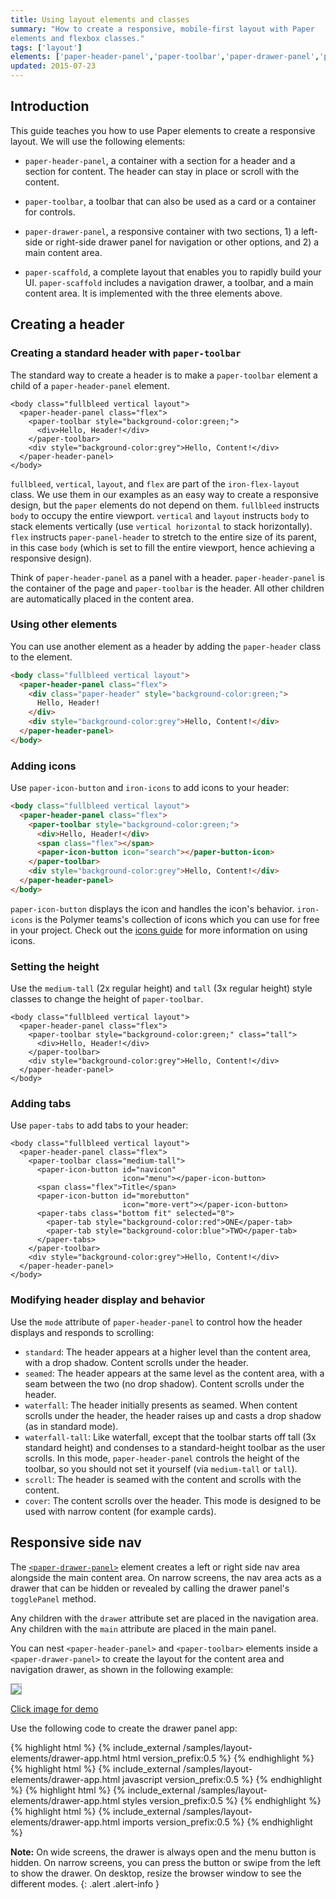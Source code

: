 ```yaml
---
title: Using layout elements and classes
summary: "How to create a responsive, mobile-first layout with Paper
elements and flexbox classes."
tags: ['layout']
elements: ['paper-header-panel','paper-toolbar','paper-drawer-panel','paper-scaffold']
updated: 2015-07-23
---
```


<link rel="import" href="/bower_components/google-youtube/google-youtube.html">


[//]: # (delete?)

<style shim-shadowdom>
.app-demo {
  border: 1px solid #aaa;
}
</style>

## Introduction

This guide teaches you how to use Paper elements to create a responsive layout.
We will use the following elements:

- `paper-header-panel`, a container with a section for a header and a section
  for content. The header can stay in place or scroll with the content.
 
- `paper-toolbar`, a toolbar that can also be used as a card or a 
  container for controls.
 
- `paper-drawer-panel`, a responsive container with two sections, 1) a 
  left-side or right-side drawer panel for navigation or other options, 
  and 2) a main content area.

- `paper-scaffold`, a complete layout that enables you to rapidly build
  your UI. `paper-scaffold` includes a navigation drawer, a toolbar, and 
  a main content area. It is implemented with the three elements above. 

## Creating a header

[//]: # (write introduction)

### Creating a standard header with `paper-toolbar`

The standard way to create a header is to make a `paper-toolbar` element
a child of a `paper-header-panel` element.

```hmtl
<body class="fullbleed vertical layout">
  <paper-header-panel class="flex">
    <paper-toolbar style="background-color:green;">
      <div>Hello, Header!</div>
    </paper-toolbar>
    <div style="background-color:grey">Hello, Content!</div>
  </paper-header-panel>
</body>
```

`fullbleed`, `vertical`, `layout`, and `flex` are part 
of the `iron-flex-layout`
class. We use them in our examples as an easy way to create a responsive 
design, but the `paper` elements do not depend on them. `fullbleed` 
instructs `body` to occupy the entire viewport. `vertical` and `layout`
instructs `body` to stack elements vertically (use `vertical horizontal`
to stack horizontally). `flex` instructs `paper-panel-header` to stretch
to the entire size of its parent, in this case `body` (which is set to
fill the entire viewport, hence achieving a responsive design).

Think of `paper-header-panel` as a panel with a header. `paper-header-panel`
is the container of the page and `paper-toolbar` is the header. All other
children are automatically placed in the content area. 

### Using other elements 

You can use another element as a header by adding the 
`paper-header` class to the element. 

```html
<body class="fullbleed vertical layout">
  <paper-header-panel class="flex">
    <div class="paper-header" style="background-color:green;">
      Hello, Header!
    </div>
    <div style="background-color:grey">Hello, Content!</div>
  </paper-header-panel>
</body>
```

### Adding icons

Use `paper-icon-button` and `iron-icons` to add icons to your header:

```html
<body class="fullbleed vertical layout">
  <paper-header-panel class="flex">
    <paper-toolbar style="background-color:green;">
      <div>Hello, Header!</div>
      <span class="flex"></span>
      <paper-icon-button icon="search"></paper-button-icon>
    </paper-toolbar>
    <div style="background-color:grey">Hello, Content!</div>
  </paper-header-panel>
</body>
```

[//]: # (fix link below)

`paper-icon-button` displays the icon and handles the icon's behavior.
`iron-icons` is the Polymer teams's collection of
icons which you can use for free in your project. Check out the
[icons guide](#) for more information on using icons.

### Setting the height

Use the `medium-tall` (2x regular height) and `tall` (3x regular height) style 
classes to change the height of `paper-toolbar`.

```hmtl
<body class="fullbleed vertical layout">
  <paper-header-panel class="flex">
    <paper-toolbar style="background-color:green;" class="tall">
      <div>Hello, Header!</div>
    </paper-toolbar>
    <div style="background-color:grey">Hello, Content!</div>
  </paper-header-panel>
</body>
```

### Adding tabs

Use `paper-tabs` to add tabs to your header:

```hmtl
<body class="fullbleed vertical layout">
  <paper-header-panel class="flex">
    <paper-toolbar class="medium-tall">
      <paper-icon-button id="navicon"
                         icon="menu"></paper-icon-button>
      <span class="flex">Title</span>
      <paper-icon-button id="morebutton"
                         icon="more-vert"></paper-icon-button>
      <paper-tabs class="bottom fit" selected="0">
        <paper-tab style="background-color:red">ONE</paper-tab>
        <paper-tab style="background-color:blue">TWO</paper-tab>
      </paper-tabs>
    </paper-toolbar>
    <div style="background-color:grey">Hello, Content!</div>
  </paper-header-panel>
</body>
```

### Modifying header display and behavior

Use the `mode` attribute of `paper-header-panel` to control how the 
header displays and responds to scrolling:

* `standard`: The header appears at a higher level than the content area, 
  with a drop shadow. Content scrolls under the header.
* `seamed`: The header appears at the same level as the content area, 
  with a seam between the two (no drop shadow). Content scrolls under the header.
* `waterfall`: The header initially presents as seamed. When content scrolls 
  under the header, the header raises up and casts a drop shadow (as in 
  standard mode).
* `waterfall-tall`: Like waterfall, except that the toolbar starts off 
  tall (3x standard height) and condenses to a standard-height 
  toolbar as the user scrolls. In this mode, `paper-header-panel` controls
  the height of the toolbar, so you should not set it yourself (via
  `medium-tall` or `tall`).
* `scroll`: The header is seamed with the content and scrolls with the content.
* `cover`: The content scrolls over the header. This mode is designed to 
  be used with narrow content (for example cards).


## Responsive side nav

The [`<paper-drawer-panel>`](paper-drawer-panel.html)
element creates a left or right side nav area alongside
the main content area. On narrow screens, the nav area acts as a drawer that can
be hidden or revealed by calling the drawer panel's `togglePanel` method.

Any children with the `drawer` attribute set are placed in the navigation area.
Any children with the `main` attribute are placed in the main panel.

You can nest `<paper-header-panel>` and `<paper-toolbar>` elements inside a
`<paper-drawer-panel>` to create the layout for the content area and navigation
drawer, as shown in the following example:

<a href="../../samples/layout-elements/drawer-app.vulcanized.html" target="_blank">
  <img class="app-demo" src="/images/layout-elements/drawer-app-closed.png">
</a>

<a href="../../samples/layout-elements/drawer-app.vulcanized.html" target="_blank">Click image for demo</a>

Use the following code to create the drawer panel app:

<demo-tabs selected="0">
  <demo-tab heading="HTML">
{% highlight html %}
{% include_external /samples/layout-elements/drawer-app.html html version_prefix:0.5 %}
{% endhighlight %}
  </demo-tab>
  <demo-tab heading="JS">
{% highlight html %}
{% include_external /samples/layout-elements/drawer-app.html javascript version_prefix:0.5 %}
{% endhighlight %}
  </demo-tab>
  <demo-tab heading="CSS">
{% highlight html %}
{% include_external /samples/layout-elements/drawer-app.html styles version_prefix:0.5 %}
{% endhighlight %}
  </demo-tab>
  <demo-tab heading="Imports">
{% highlight html %}
{% include_external /samples/layout-elements/drawer-app.html imports version_prefix:0.5 %}
{% endhighlight %}
  </demo-tab>
</demo-tabs>

**Note:** On wide screens, the drawer is always open and the menu button is hidden.
On narrow screens, you can press the button or swipe from the left to show the drawer.
On desktop, resize the browser window to see the different modes.
{: .alert .alert-info }


